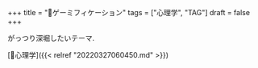+++
title = "🔖ゲーミフィケーション"
tags = ["心理学", "TAG"]
draft = false
+++

がっつり深堀したいテーマ.

[🔖心理学]({{< relref "20220327060450.md" >}})
